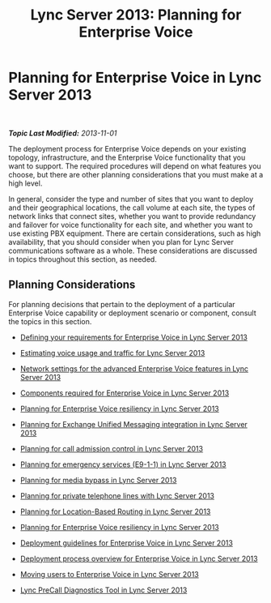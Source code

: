 ﻿---
title: 'Lync Server 2013: Planning for Enterprise Voice'
TOCTitle: Planning for Enterprise Voice
ms:assetid: fd8d5867-0ac9-47f8-94f0-1c3ee5e25575
ms:mtpsurl: https://technet.microsoft.com/en-us/library/Gg413081(v=OCS.15)
ms:contentKeyID: 48185959
ms.date: 07/23/2014
mtps_version: v=OCS.15
---

<div data-xmlns="http://www.w3.org/1999/xhtml">

<div class="topic" data-xmlns="http://www.w3.org/1999/xhtml" data-msxsl="urn:schemas-microsoft-com:xslt" data-cs="http://msdn.microsoft.com/en-us/">

<div data-asp="http://msdn2.microsoft.com/asp">

# Planning for Enterprise Voice in Lync Server 2013

</div>

<div id="mainSection">

<div id="mainBody">

<span> </span>

_**Topic Last Modified:** 2013-11-01_

The deployment process for Enterprise Voice depends on your existing topology, infrastructure, and the Enterprise Voice functionality that you want to support. The required procedures will depend on what features you choose, but there are other planning considerations that you must make at a high level.

In general, consider the type and number of sites that you want to deploy and their geographical locations, the call volume at each site, the types of network links that connect sites, whether you want to provide redundancy and failover for voice functionality for each site, and whether you want to use existing PBX equipment. There are certain considerations, such as high availability, that you should consider when you plan for Lync Server  communications software as a whole. These considerations are discussed in topics throughout this section, as needed.

<div>

## Planning Considerations

For planning decisions that pertain to the deployment of a particular Enterprise Voice capability or deployment scenario or component, consult the topics in this section.

  - [Defining your requirements for Enterprise Voice in Lync Server 2013](lync-server-2013-defining-your-requirements-for-enterprise-voice.md)

  - [Estimating voice usage and traffic for Lync Server 2013](lync-server-2013-estimating-voice-usage-and-traffic.md)

  - [Network settings for the advanced Enterprise Voice features in Lync Server 2013](lync-server-2013-network-settings-for-the-advanced-enterprise-voice-features.md)

  - [Components required for Enterprise Voice in Lync Server 2013](lync-server-2013-components-required-for-enterprise-voice.md)

  - [Planning for Enterprise Voice resiliency in Lync Server 2013](lync-server-2013-planning-for-enterprise-voice-resiliency.md)

  - [Planning for Exchange Unified Messaging integration in Lync Server 2013](lync-server-2013-planning-for-exchange-unified-messaging-integration.md)

  - [Planning for call admission control in Lync Server 2013](lync-server-2013-planning-for-call-admission-control.md)

  - [Planning for emergency services (E9-1-1) in Lync Server 2013](lync-server-2013-planning-for-emergency-services-e9-1-1.md)

  - [Planning for media bypass in Lync Server 2013](lync-server-2013-planning-for-media-bypass.md)

  - [Planning for private telephone lines with Lync Server 2013](lync-server-2013-planning-for-private-telephone-lines.md)

  - [Planning for Location-Based Routing in Lync Server 2013](lync-server-2013-planning-for-location-based-routing.md)

  - [Planning for Enterprise Voice resiliency in Lync Server 2013](lync-server-2013-planning-for-enterprise-voice-resiliency.md)

  - [Deployment guidelines for Enterprise Voice in Lync Server 2013](lync-server-2013-deployment-guidelines-for-enterprise-voice.md)

  - [Deployment process overview for Enterprise Voice in Lync Server 2013](lync-server-2013-deployment-process-overview-for-enterprise-voice.md)

  - [Moving users to Enterprise Voice in Lync Server 2013](lync-server-2013-moving-users-to-enterprise-voice.md)

  - [Lync PreCall Diagnostics Tool in Lync Server 2013](lync-server-2013-lync-precall-diagnostics-tool.md)

</div>

</div>

<span> </span>

</div>

</div>

</div>

